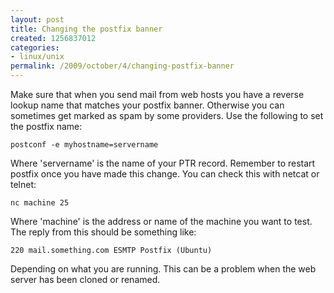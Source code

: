 ```yaml
---
layout: post
title: Changing the postfix banner
created: 1256837012
categories:
- linux/unix
permalink: /2009/october/4/changing-postfix-banner
---
```

Make sure that when you send mail from web hosts you have a reverse lookup name that matches your postfix banner. Otherwise you can sometimes get marked as spam by some providers. Use the following to set the postfix name:

`postconf -e myhostname=servername`

Where 'servername' is the name of your PTR record. Remember to restart postfix once you have made this change. You can check this with netcat or telnet:

`nc machine 25`

Where 'machine' is the address or name of the machine you want to test. The reply from this should be something like:

`220 mail.something.com ESMTP Postfix (Ubuntu)`

Depending on what you are running. This can be a problem when the web server has been cloned or renamed.
